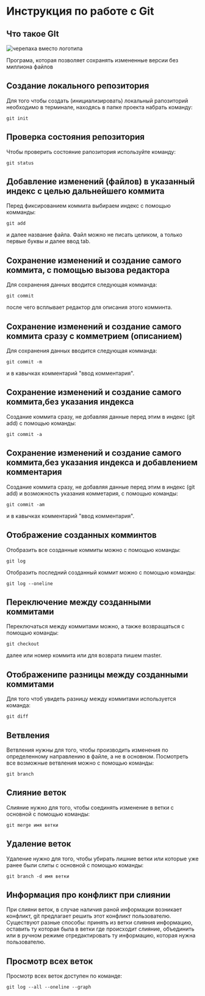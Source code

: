 # **Инструкция по работе с Git**

## Что такое GIt

![черепаха вместо логотипа](images/turtle.jpg)

Програма, которая позволяет сохранять измененные версии без миллиона файлов

## Создание локального репозитория

Для того чтобы создать (инициализировать) локальный рапозиторий необходимо в терминале, находясь в папке проекта набрать команду:

    git init 

## Проверка состояния репозитория

Чтобы проверить состояние рапозитория используйте команду:

    git status

## Добавление изменений (файлов) в указанный индекс с целью дальнейшего коммита

Перед фиксированием коммита выбираем индекс с помощью комманды:

    git add
и далее название файла. Файл можно не писать целиком, а только первые буквы и далее ввод tab.


## Сохранение изменений и создание самого коммита, с помощью вызова редактора

Для сохранения данных вводится следующая комманда:

    git commit

   после чего всплывает редактор для описания этого комминта.

   ## Сохранение изменений и создание самого коммита сразу с комметрием (описанием)

   Для сохранения данных вводится следующая комманда:

    git commit -m
 и в кавычках комментарий "ввод комментария".

 ## Сохранение изменений и создание самого коммита,без указания индекса

 Создание коммита сразу, не добавляя данные перед этим в индекс (git add) с помощью команды:

    git commit -a


## Сохранение изменений и создание самого коммита,без указания индекса и добавлением комментария

Создание коммита сразу, не добавляя данные перед этим в индекс (git add)  и возможность указания комметария, с помощью команды:

    git commit -am

и в кавычках комментарий "ввод комментария".

## Отображение созданных комминтов

Отобразить все созданные коммиты можно с помощью команды:

    git log

Отобразить последний созданный коммит можно с помощью команды:

    git log --oneline

## Переключение между созданными коммитами

Переключаться между коммитами можно, а также возвращаться с помощью команды:

    git checkout

далее или номер коммита или для возврата пишем master.

## Отображенипе разницы между созданными коммитами

Для того чтоб увидеть разницу между коммитами используется команда:

    git diff

## Ветвления

Ветвления нужны для того, чтобы производить изменения по определенному направлению в файле, а не в основном. Посмотреть все возможные ветвления можно с помощью команды:

    git branch

## Слияние веток
Слияние нужно для того, чтобы соединять изменение в ветки с основной с помощью команды:

    git merge имя ветки

## Удаление веток
Удаление нужно для того, чтобы убирать лишние ветки или которые уже ранее были слиты с основной с помощью команды:

    git branch -d имя ветки

## Информация про конфликт при слиянии

При слияни веток, в случае наличия раной информации возникает конфликт, git предлагает решить этот конфликт пользователю. Существуют разные способы: принять из ветки слияния информацию, оставить ту которая была в ветки где происходит слияние, объединить или в ручном режиме отредактировать ту информацию, которая нужна пользователю.

## Просмотр всех веток 
Просмотр всех веток доступен по команде:

    git log --all --oneline --graph

